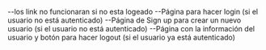 --los link no funcionaran si no esta logeado
--Página para hacer login (si el usuario no está autenticado)
--Página de Sign up para crear un nuevo usuario (si el usuario no está autenticado)
--Página con la información del usuario y botón para hacer logout (si el usuario ya está autenticado)

